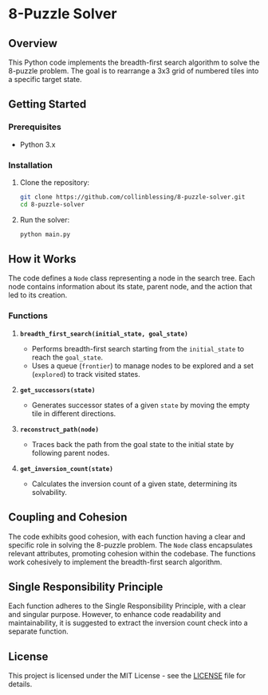 # 8-Puzzle Solver

## Overview

This Python code implements the breadth-first search algorithm to solve the 8-puzzle problem. The goal is to rearrange a 3x3 grid of numbered tiles into a specific target state.

## Getting Started

### Prerequisites

- Python 3.x

### Installation

1. Clone the repository:

    ```bash
    git clone https://github.com/collinblessing/8-puzzle-solver.git
    cd 8-puzzle-solver
    ```

2. Run the solver:

    ```bash
    python main.py
    ```

## How it Works

The code defines a `Node` class representing a node in the search tree. Each node contains information about its state, parent node, and the action that led to its creation.

### Functions

1. **`breadth_first_search(initial_state, goal_state)`**
   - Performs breadth-first search starting from the `initial_state` to reach the `goal_state`.
   - Uses a queue (`frontier`) to manage nodes to be explored and a set (`explored`) to track visited states.

2. **`get_successors(state)`**
   - Generates successor states of a given `state` by moving the empty tile in different directions.

3. **`reconstruct_path(node)`**
   - Traces back the path from the goal state to the initial state by following parent nodes.

4. **`get_inversion_count(state)`**
   - Calculates the inversion count of a given state, determining its solvability.

## Coupling and Cohesion

The code exhibits good cohesion, with each function having a clear and specific role in solving the 8-puzzle problem. The `Node` class encapsulates relevant attributes, promoting cohesion within the codebase. The functions work cohesively to implement the breadth-first search algorithm.

## Single Responsibility Principle

Each function adheres to the Single Responsibility Principle, with a clear and singular purpose. However, to enhance code readability and maintainability, it is suggested to extract the inversion count check into a separate function.

## License

This project is licensed under the MIT License - see the [LICENSE](LICENSE) file for details.
